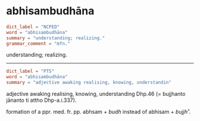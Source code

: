 # abhisambudhāna

``` toml
dict_label = "NCPED"
word = "abhisambudhāna"
summary = "understanding; realizing."
grammar_comment = "mfn."
```

understanding; realizing.

--------------------

``` toml
dict_label = "PTS"
word = "abhisambudhāna"
summary = "adjective awaking realising, knowing, understandin"
```

adjective awaking realising, knowing, understanding Dhp.46 (= bujjhanto jānanto ti attho Dhp\-a.i.337).

formation of a ppr. med. fr. pp. abhsam \+ *budh* instead of abhisam \+ *bujjh˚*.

